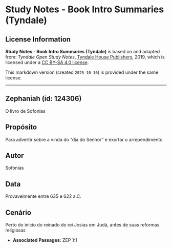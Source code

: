 # Study Notes - Book Intro Summaries (Tyndale)

## License Information

**Study Notes - Book Intro Summaries (Tyndale)** is based on and adapted from: _Tyndale Open Study Notes_, [Tyndale House Publishers](https://tyndaleopenresources.com/), 2019, which is licensed under a [CC BY-SA 4.0 license](https://creativecommons.org/licenses/by-sa/4.0/legalcode.en).

This markdown version (created `2025-10-16`) is provided under the same license.



--------------------------------

## Zephaniah (id: 124306)

O livro de Sofonias

Propósito
---------

Para advertir sobre a vinda do “dia do Senhor” e exortar o arrependimento

Autor
-----

Sofonias

Data
----

Provavelmente entre 635 e 622 a.C.

Cenário
-------

Perto do início do reinado do rei Josias em Judá, antes de suas reformas religiosas

* **Associated Passages:** ZEP 1:1

